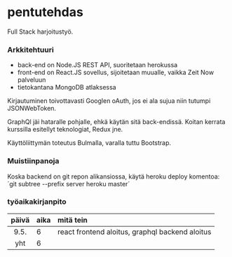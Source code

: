 # pentutehdas
Full Stack harjoitustyö.

### Arkkitehtuuri

- back-end on Node.JS REST API, suoritetaan herokussa
- front-end on React.JS sovellus, sijoitetaan muualle, vaikka Zeit Now palveluun
- tietokantana MongoDB atlaksessa

Kirjautuminen toivottavasti Googlen oAuth, jos ei ala sujua niin tutumpi JSONWebToken.

GraphQl jäi hataralle pohjalle, ehkä käytän sitä back-endissä.
Koitan kerrata kurssilla esitellyt teknologiat, Redux jne.

Käyttöliittymän toteutus Bulmalla, varalla tuttu Bootstrap.

### Muistiinpanoja

Koska backend on git repon alikansiossa, käytä heroku deploy komentoa:
´git subtree --prefix server heroku master´


### työaikakirjanpito

| päivä | aika | mitä tein  |
| :----:|:-----| :-----|
| 9.5.  | 6    | react frontend aloitus, graphql backend aloitus |
| yht   | 6    | | 
